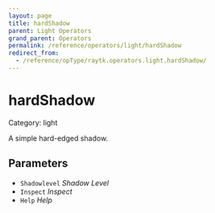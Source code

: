 ```yaml
---
layout: page
title: hardShadow
parent: Light Operators
grand_parent: Operators
permalink: /reference/operators/light/hardShadow
redirect_from:
  - /reference/opType/raytk.operators.light.hardShadow/
---
```


# hardShadow

Category: light



A simple hard-edged shadow.

## Parameters

* `Shadowlevel` *Shadow Level*
* `Inspect` *Inspect*
* `Help` *Help*